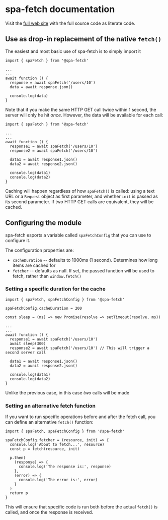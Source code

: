 # spa-fetch documentation

Visit the [full web site](https://mobily-enterprises.github.io/spa-fetch) with the full source code as literate code.

## Use as drop-in replacement of the native `fetch()`

The easiest and most basic use of spa-fetch is to simply import it 

````
import { spaFetch } from '@spa-fetch'

...
...
await function () {
  response = await spaFetch('/users/10')
  data = await response.json()

  console.log(data)
}
````

Note that if you make the same HTTP GET call twice within 1 second, the server will only he hit _once_. However, the data will be available for each call:


````
import { spaFetch } from '@spa-fetch'

...
...
await function () {
  response1 = await spaFetch('/users/10')
  response2 = await spaFetch('/users/10')
  
  data1 = await response1.json()
  data2 = await response2.json()

  console.log(data1)
  console.log(data2)
}
````

Caching will happen regardless of how `spaFetch()` is called: using a text URL or a `Request` object as first parameter, and whether `init` is passed as its second parameter. If two HTTP GET calls are equivalent, they will be cached.

## Configuring the module

spa-fetch esports a variable called `spaFetchConfig` that you can use to configure it.

The configuration properties are:

* `cacheDuration` -- defaults to 1000ms (1 second). Determines how long items are cached for
* `fetcher` -- defaults as null. If set, the passed function will be used to fetch, rather than `window.fetch()`

### Setting a specific duration for the cache

````
import { spaFetch, spaFetchConfig } from '@spa-fetch'

spaFetchConfig.cacheDuration = 200

const sleep = (ms) => new Promise(resolve => setTimeout(resolve, ms))

...
...
await function () {
  response1 = await spaFetch('/users/10')
  await sleep(300)
  response2 = await spaFetch('/users/10') // This will trigger a second server call
  
  data1 = await response1.json()
  data2 = await response2.json()

  console.log(data1)
  console.log(data2)
}
````

Unlike the previous case, in this case _two_ calls will be made

### Setting an alternative fetch function

If you want to run specific operations before and after the fetch call, you can define an alternative `fetch()` function:

````
import { spaFetch, spaFetchConfig } from '@spa-fetch'

spaFetchConfig.fetcher = (resource, init) => {
  console.log('About to fetch...', resource)
  const p = fetch(resource, init)

  p.then(
    (response) => {
      console.log('The response is:', response)
    },
    (error) => {
      console.log('The error is:', error)
    }  
  )
  return p
}
````

This will ensure that specific code is run both before the actual `fetch()` is called, and once the response is received.

